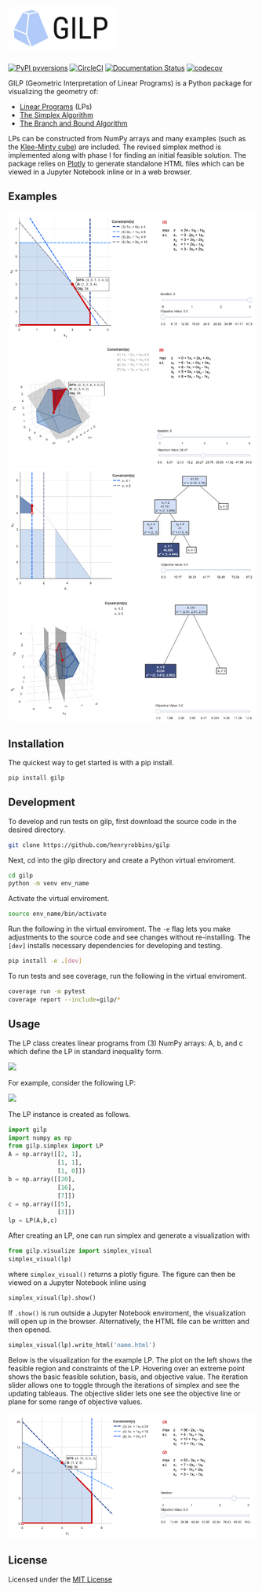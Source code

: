 # <img alt="GILP" src="docs/branding/gilp_color.png" height="90">

[![PyPI pyversions](https://img.shields.io/pypi/pyversions/gilp.svg)](https://pypi.python.org/pypi/gilp/)
[![CircleCI](https://circleci.com/gh/henryrobbins/gilp.svg?style=shield&circle-token=23cdbbfe0a606bd908e1a2a92bdff6f66d3e1c54)](https://app.circleci.com/pipelines/github/henryrobbins/gilp)
[![Documentation Status](https://readthedocs.org/projects/gilp/badge/?version=latest)](https://gilp.readthedocs.io/en/latest/?badge=latest)
[![codecov](https://codecov.io/gh/henryrobbins/gilp/branch/master/graphs/badge.svg)](https://codecov.io/gh/henryrobbins/gilp)

GILP (Geometric Interpretation of Linear Programs) is a Python package for
visualizing the geometry of:

- [Linear Programs](https://en.wikipedia.org/wiki/Linear_programming) (LPs)
- [The Simplex Algorithm](https://en.wikipedia.org/wiki/Simplex_algorithm)
- [The Branch and Bound Algorithm](https://en.wikipedia.org/wiki/Branch_and_bound)

LPs can be constructed from NumPy arrays and many examples
(such as the [Klee-Minty cube](https://en.wikipedia.org/wiki/Klee%E2%80%93Minty_cube))
are included. The revised simplex method is implemented along with phase I for finding
an initial feasible solution. The package relies on [Plotly](https://plotly.com/python/)
to generate standalone HTML files which can be viewed in a Jupyter Notebook
inline or in a web browser.

## Examples

![2d simplex example](images/LIMITING_CONSTRAINT_2D_LP.png?raw=true)
![3d simplex example](images/ALL_INTEGER_3D_LP.png?raw=true)
![2d branch and bound example](images/branch_and_bound_2d.png?raw=true)
![3d branch and bound example](images/branch_and_bound_3d.png?raw=true)

## Installation

The quickest way to get started is with a pip install.

```bash
pip install gilp
```

## Development

To develop and run tests on gilp, first download the source code in the desired
directory.

```bash
git clone https://github.com/henryrobbins/gilp
```

Next, cd into the gilp directory and create a Python virtual enviroment.

```bash
cd gilp
python -m venv env_name
```

Activate the virtual enviroment.

```bash
source env_name/bin/activate
```

Run the following in the virtual enviroment. The ```-e``` flag lets you make
adjustments to the source code and see changes without re-installing. The
```[dev]``` installs necessary dependencies for developing and testing.

```bash
pip install -e .[dev]
```

To run tests and see coverage, run the following in the virtual enviroment.

```bash
coverage run -m pytest
coverage report --include=gilp/*
```

## Usage

The LP class creates linear programs from (3) NumPy arrays: A, b, and c which define the LP in standard inequality form.

<img src="images/standard_inequality.png" width="175">

For example, consider the following LP:

<img src="images/2d_integral_lp.png" width="225">

The LP instance is created as follows.

```python
import gilp
import numpy as np
from gilp.simplex import LP
A = np.array([[2, 1],
              [1, 1],
              [1, 0]])
b = np.array([[20],
              [16],
              [7]])
c = np.array([[5],
              [3]])
lp = LP(A,b,c)
```

After creating an LP, one can run simplex and generate a visualization with

```python
from gilp.visualize import simplex_visual
simplex_visual(lp)
```

where ```simplex_visual()``` returns a plotly figure. The figure can then be
viewed on a Jupyter Notebook inline using

```python
simplex_visual(lp).show()
```

If ```.show()``` is run outside a Jupyter Notebook enviroment, the visualization
will open up in the browser. Alternatively, the HTML file can be written and then
opened.

```python
simplex_visual(lp).write_html('name.html')
```

Below is the visualization for the example LP. The plot on the left shows the
feasible region and constraints of the LP. Hovering over an extreme point shows
the basic feasible solution, basis, and objective value. The iteration slider
allows one to toggle through the iterations of simplex and see the updating
tableaus. The objective slider lets one see the objective line or plane for
some range of objective values.


![2d simplex example](images/ALL_INTEGER_2D_LP.png?raw=true)

## License

Licensed under the [MIT License](https://choosealicense.com/licenses/mit/)
